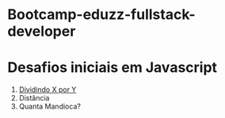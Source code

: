 # Bootcamp-eduzz-fullstack-developer
# Desafios iniciais em Javascript
<ol>
<li><a  href = "javascript/desafios/Dividindo X por Y.js">Dividindo X por Y</a></li>
<li><a href = "javascript/desafios/distancia.js"></a>Distância</li>
<li><a href = "javascript/desafios/quantamandioca.js"></a>Quanta Mandioca?</li>
</ol>
